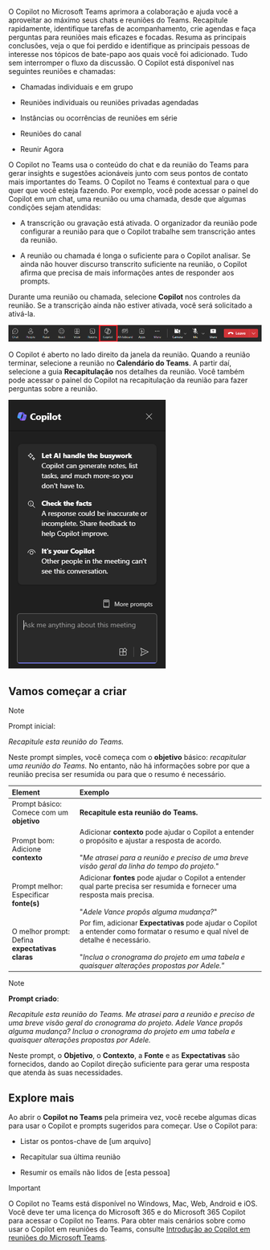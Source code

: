 
O Copilot no Microsoft Teams aprimora a colaboração e ajuda você a aproveitar ao máximo seus chats e reuniões do Teams. Recapitule rapidamente, identifique tarefas de acompanhamento, crie agendas e faça perguntas para reuniões mais eficazes e focadas. Resuma as principais conclusões, veja o que foi perdido e identifique as principais pessoas de interesse nos tópicos de bate-papo aos quais você foi adicionado. Tudo sem interromper o fluxo da discussão. O Copilot está disponível nas seguintes reuniões e chamadas:

- Chamadas individuais e em grupo

- Reuniões individuais ou reuniões privadas agendadas

- Instâncias ou ocorrências de reuniões em série

- Reuniões do canal

- Reunir Agora

O Copilot no Teams usa o conteúdo do chat e da reunião do Teams para gerar insights e sugestões acionáveis junto com seus pontos de contato mais importantes do Teams. O Copilot no Teams é contextual para o que quer que você esteja fazendo. Por exemplo, você pode acessar o painel do Copilot em um chat, uma reunião ou uma chamada, desde que algumas condições sejam atendidas:

- A transcrição ou gravação está ativada. O organizador da reunião pode configurar a reunião para que o Copilot trabalhe sem transcrição antes da reunião.

- A reunião ou chamada é longa o suficiente para o Copilot analisar. Se ainda não houver discurso transcrito suficiente na reunião, o Copilot afirma que precisa de mais informações antes de responder aos prompts.

Durante uma reunião ou chamada, selecione **Copilot** nos controles da reunião. Se a transcrição ainda não estiver ativada, você será solicitado a ativá-la. 

![Captura de tela do ícone do Copilot em uma reunião do Teams.](../media/copilot-ribbon-teams.png)

O Copilot é aberto no lado direito da janela da reunião. Quando a reunião terminar, selecione a reunião no **Calendário do Teams**. A partir daí, selecione a guia **Recapitulação** nos detalhes da reunião. Você também pode acessar o painel do Copilot na recapitulação da reunião para fazer perguntas sobre a reunião.

![Captura de tela do painel de chat do Copilot no Teams na primeira abertura.](../media/copilot-pane-teams.png)

## Vamos começar a criar

> [!NOTE]
> Prompt inicial:
>
> _Recapitule esta reunião do Teams._

Neste prompt simples, você começa com o **objetivo** básico: _recapitular uma reunião do Teams._ No entanto, não há informações sobre por que a reunião precisa ser resumida ou para que o resumo é necessário.

| Element | Exemplo |
| :------ | :------- |
| Prompt básico: <br>Comece com um **objetivo** | **Recapitule esta reunião do Teams.** |
| Prompt bom: <br>Adicione **contexto** | Adicionar **contexto** pode ajudar o Copilot a entender o propósito e ajustar a resposta de acordo.<br><br>"_Me atrasei para a reunião e preciso de uma breve visão geral da linha do tempo do projeto._" |
| Prompt melhor: <br>Especificar **fonte(s)** | Adicionar **fontes** pode ajudar o Copilot a entender qual parte precisa ser resumida e fornecer uma resposta mais precisa.<br><br>"_Adele Vance propôs alguma mudança?_" |
| O melhor prompt: <br>Defina **expectativas claras** | Por fim, adicionar **Expectativas** pode ajudar o Copilot a entender como formatar o resumo e qual nível de detalhe é necessário.<br><br>"_Inclua o cronograma do projeto em uma tabela e quaisquer alterações propostas por Adele._” |

> [!NOTE]
> **Prompt criado**:
>
> _Recapitule esta reunião do Teams. Me atrasei para a reunião e preciso de uma breve visão geral do cronograma do projeto. Adele Vance propôs alguma mudança? Inclua o cronograma do projeto em uma tabela e quaisquer alterações propostas por Adele._

Neste prompt, o **Objetivo**, o **Contexto**, a **Fonte** e as **Expectativas** são fornecidos, dando ao Copilot direção suficiente para gerar uma resposta que atenda às suas necessidades.

## Explore mais

Ao abrir o **Copilot no Teams** pela primeira vez, você recebe algumas dicas para usar o Copilot e prompts sugeridos para começar. Use o Copilot para:

- Listar os pontos-chave de [um arquivo]

- Recapitular sua última reunião

- Resumir os emails não lidos de [esta pessoa]

> [!IMPORTANT]
> O Copilot no Teams está disponível no Windows, Mac, Web, Android e iOS. Você deve ter uma licença do Microsoft 365 e do Microsoft 365 Copilot para acessar o Copilot no Teams. Para obter mais cenários sobre como usar o Copilot em reuniões do Teams, consulte [Introdução ao Copilot em reuniões do Microsoft Teams](https://support.microsoft.com/office/get-started-with-copilot-in-microsoft-teams-meetings-0bf9dd3c-96f7-44e2-8bb8-790bedf066b1). 